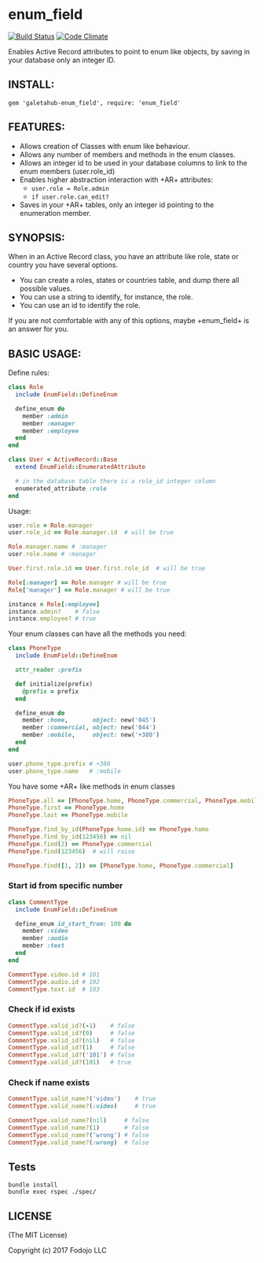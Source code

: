 # enum_field

[![Build Status](https://semaphoreci.com/api/v1/igor-galeta/enum_field/branches/master/shields_badge.svg)](https://semaphoreci.com/igor-galeta/enum_field)
[![Code Climate](https://codeclimate.com/github/galetahub/enum_field/badges/gpa.svg)](https://codeclimate.com/github/galetahub/enum_field)

Enables Active Record attributes to point to enum like objects, by saving in your database
only an integer ID.

## INSTALL:

    gem 'galetahub-enum_field', require: 'enum_field'

## FEATURES:

* Allows creation of Classes with enum like behaviour.
* Allows any number of members and methods in the enum classes.
* Allows an integer id to be used in your database columns to link to the enum members (user.role_id)
* Enables higher abstraction interaction with +AR+ attributes:
  * <code>user.role = Role.admin</code>
  * <code>if user.role.can_edit?</code>
* Saves in your +AR+ tables, only an integer id pointing to the enumeration member.

## SYNOPSIS:

When in an Active Record class, you have an attribute like role, state or country you have
several options.

* You can create a roles, states or countries table, and dump there all possible values.
* You can use a string to identify, for instance, the role.
* You can use an id to identify the role.

If you are not comfortable with any of this options, maybe +enum_field+ is an answer for you.

## BASIC USAGE:

Define rules:

``` ruby
class Role
  include EnumField::DefineEnum

  define_enum do
    member :admin
    member :manager
    member :employee
  end
end

class User < ActiveRecord::Base
  extend EnumField::EnumeratedAttribute

  # in the database table there is a role_id integer column
  enumerated_attribute :role
end
```

Usage:

``` ruby
user.role = Role.manager
user.role_id == Role.manager.id  # will be true

Role.manager.name # :manager
user.role.name # :manager

User.first.role.id == User.first.role_id  # will be true

Role[:manager] == Role.manager # will be true
Role['manager'] == Role.manager # will be true

instance = Role[:employee]
instance.admin?    # false
instance.employee? # true
```

Your enum classes can have all the methods you need:

``` ruby
class PhoneType
  include EnumField::DefineEnum

  attr_reader :prefix

  def initialize(prefix)
    @prefix = prefix
  end

  define_enum do
    member :home,       object: new('045')
    member :commercial, object: new('044')
    member :mobile,     object: new('+380')
  end
end

user.phone_type.prefix # +380
user.phone_type.name   # :mobile
```

You have some +AR+ like methods in enum classes

``` ruby
PhoneType.all == [PhoneType.home, PhoneType.commercial, PhoneType.mobile]  # ordered all
PhoneType.first == PhoneType.home
PhoneType.last == PhoneType.mobile

PhoneType.find_by_id(PhoneType.home.id) == PhoneType.home
PhoneType.find_by_id(123456) == nil
PhoneType.find(2) == PhoneType.commercial
PhoneType.find(123456)  # will raise

PhoneType.find([1, 2]) == [PhoneType.home, PhoneType.commercial]
```

### Start id from specific number

``` ruby
class CommentType
  include EnumField::DefineEnum

  define_enum id_start_from: 100 do
    member :video
    member :audio
    member :text
  end
end

CommentType.video.id # 101
CommentType.audio.id # 102
CommentType.text.id  # 103
```

### Check if id exists

``` ruby
CommentType.valid_id?(-1)    # false
CommentType.valid_id?(0)     # false
CommentType.valid_id?(nil)   # false
CommentType.valid_id?(1)     # false
CommentType.valid_id?('101') # false
CommentType.valid_id?(101)   # true
```

### Check if name exists

``` ruby
CommentType.valid_name?('video')    # true
CommentType.valid_name?(:video)     # true

CommentType.valid_name?(nil)     # false
CommentType.valid_name?(1)       # false
CommentType.valid_name?('wrong') # false
CommentType.valid_name?(:wrong)  # false
```

## Tests

    bundle install
    bundle exec rspec ./spec/

## LICENSE

(The MIT License)

Copyright (c) 2017 Fodojo LLC
